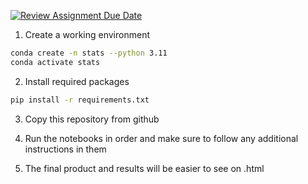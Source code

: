 [![Review Assignment Due Date](https://classroom.github.com/assets/deadline-readme-button-22041afd0340ce965d47ae6ef1cefeee28c7c493a6346c4f15d667ab976d596c.svg)](https://classroom.github.com/a/VaFOWmpj)

1. Create a working environment
```bash
conda create -n stats --python 3.11
conda activate stats
```

2. Install required packages
```bash
pip install -r requirements.txt
```

3. Copy this repository from github

4. Run the notebooks in order and make sure to follow any additional instructions in them

5. The final product and results will be easier to see on .html